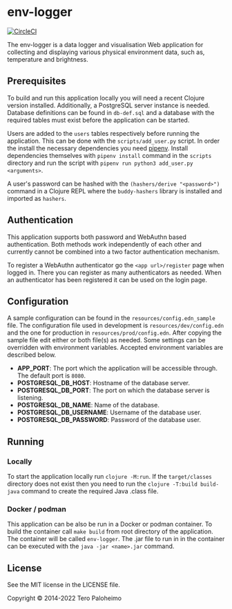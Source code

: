 # env-logger

[![CircleCI](https://circleci.com/gh/terop/env-logger/tree/master.svg?style=svg)](https://circleci.com/gh/terop/env-logger/tree/master)

The env-logger is a data logger and visualisation Web application for collecting
and displaying various physical environment data, such as, temperature and brightness.

## Prerequisites

To build and run this application locally you will need a recent Clojure version
installed. Additionally, a PostgreSQL server instance
is needed. Database definitions can be found in `db-def.sql` and
a database with the required tables must exist before the application
can be started.

Users are added to the `users` tables respectively before running the application.
This can be done with the `scripts/add_user.py` script. In order the install the
necessary dependencies you need [pipenv](https://github.com/pypa/pipenv).
Install dependencies themselves with `pipenv install` command in the `scripts`
directory and run the script with `pipenv run python3 add_user.py <arguments>`.

A user's password can be hashed with the `(hashers/derive "<password>")` command
in a Clojure REPL where the `buddy-hashers` library is installed and imported
as `hashers`.

## Authentication

This application supports both password and WebAuthn based authentication.
Both methods work independently of each other and currently cannot be combined
into a two factor authentication mechanism.

To register a WebAuthn authenticator go the `<app url>/register` page when
logged in. There you can register as many authenticators as needed. When an
authenticator has been registered it can be used on the login page.

## Configuration

A sample configuration can be found in the `resources/config.edn_sample` file.
The configuration file used in development is `resources/dev/config.edn` and the
one for production in `resources/prod/config.edn`. After copying the
sample file edit either or both file(s) as needed.
Some settings can be overridden with environment variables. Accepted environment
variables are described below.

* __APP_PORT__: The port which the application will be accessible through.
The default port is `8080`.
* __POSTGRESQL_DB_HOST__: Hostname of the database server.
* __POSTGRESQL_DB_PORT__: The port on which the database server is listening.
* __POSTGRESQL_DB_NAME__: Name of the database.
* __POSTGRESQL_DB_USERNAME__: Username of the database user.
* __POSTGRESQL_DB_PASSWORD__: Password of the database user.

## Running
### Locally

To start the application locally run `clojure -M:run`. If the `target/classes`
directory does not exist then you need to run the `clojure -T:build build-java`
command to create the required Java .class file.

### Docker / podman

This application can be also be run in a Docker or podman container. To build the
container call `make build` from root directory of the application.
The container will be called `env-logger`. The .jar file to run in in the
container can be executed with the `java -jar <name>.jar` command.

## License

See the MIT license in the LICENSE file.

Copyright © 2014-2022 Tero Paloheimo

